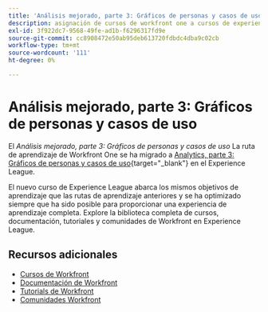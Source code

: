 ```yaml
---
title: 'Análisis mejorado, parte 3: Gráficos de personas y casos de uso'
description: asignación de cursos de workfront one a cursos de experience league
exl-id: 3f922dc7-9568-49fe-ad1b-f6296317fd9e
source-git-commit: cc8908472e50ab95deb613720fdbdc4dba9c02cb
workflow-type: tm+mt
source-wordcount: '111'
ht-degree: 0%

---
```


# Análisis mejorado, parte 3: Gráficos de personas y casos de uso

El *Análisis mejorado, parte 3: Gráficos de personas y casos de uso* La ruta de aprendizaje de Workfront One se ha migrado a [Analytics, parte 3: Gráficos de personas y casos de uso](https://experienceleague.adobe.com/?recommended=Workfront-U-1-2022.3.analytics){target="_blank"} en el Experience League.

El nuevo curso de Experience League abarca los mismos objetivos de aprendizaje que las rutas de aprendizaje anteriores y se ha optimizado siempre que ha sido posible para proporcionar una experiencia de aprendizaje completa.  Explore la biblioteca completa de cursos, documentación, tutoriales y comunidades de Workfront en Experience League.

## Recursos adicionales

* [Cursos de Workfront](https://experienceleague.adobe.com/?lang=en&amp;Solution=Workfront#courses)
* [Documentación de Workfront](https://experienceleague.adobe.com/docs/workfront.html)
* [Tutorials de Workfront](https://experienceleague.adobe.com/docs/workfront-learn/tutorials-workfront/home.html)
* [Comunidades Workfront](https://experienceleaguecommunities.adobe.com/t5/workfront/ct-p/workfront)
